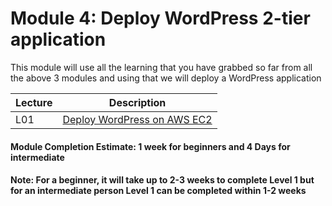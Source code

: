 # Module 4: Deploy WordPress 2-tier application
This module will use all the learning that you have grabbed so far from all the above 3 modules and using that we will deploy a WordPress application 

| Lecture |   Description  |
|---------|----------------|
|  L01    | [Deploy WordPress on AWS EC2](L01-Wordpress-2-tier.md)  |

#### Module Completion Estimate: 1 week for beginners and 4 Days for intermediate  

#### Note: For a beginner, it will take up to 2-3 weeks to complete Level 1 but for an intermediate person Level 1 can be completed within 1-2 weeks  
